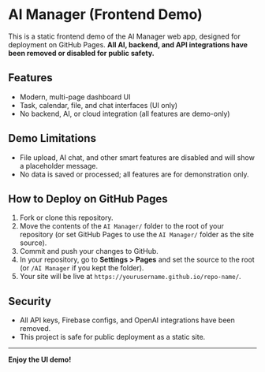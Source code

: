 # AI Manager (Frontend Demo)

This is a static frontend demo of the AI Manager web app, designed for deployment on GitHub Pages. **All AI, backend, and API integrations have been removed or disabled for public safety.**

## Features
- Modern, multi-page dashboard UI
- Task, calendar, file, and chat interfaces (UI only)
- No backend, AI, or cloud integration (all features are demo-only)

## Demo Limitations
- File upload, AI chat, and other smart features are disabled and will show a placeholder message.
- No data is saved or processed; all features are for demonstration only.

## How to Deploy on GitHub Pages
1. Fork or clone this repository.
2. Move the contents of the `AI Manager/` folder to the root of your repository (or set GitHub Pages to use the `AI Manager/` folder as the site source).
3. Commit and push your changes to GitHub.
4. In your repository, go to **Settings > Pages** and set the source to the root (or `/AI Manager` if you kept the folder).
5. Your site will be live at `https://yourusername.github.io/repo-name/`.

## Security
- All API keys, Firebase configs, and OpenAI integrations have been removed.
- This project is safe for public deployment as a static site.

---

**Enjoy the UI demo!** 